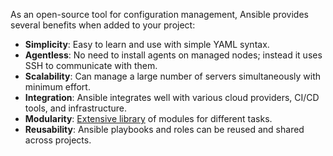 As an open-source tool for configuration management, Ansible provides several benefits when added to your project:

- **Simplicity**: Easy to learn and use with simple YAML syntax.
- **Agentless**: No need to install agents on managed nodes; instead it uses SSH to communicate with them.
- **Scalability**: Can manage a large number of servers simultaneously with minimum effort.
- **Integration**: Ansible integrates well with various cloud providers, CI/CD tools, and infrastructure.
- **Modularity**: [Extensive library](https://docs.ansible.com/ansible/2.9/modules/list_of_all_modules.html) of modules for different tasks.
- **Reusability**: Ansible playbooks and roles can be reused and shared across projects.